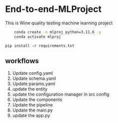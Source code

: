 # End-to-end-MLProject
This is Wine quality testing machine learning project


```bash
    conda create -n mlproj python=3.11.6 -y 
    conda activate mlproj
```

```
pip install -r requirements.txt
```

## workflows

1. Update config.yaml
2. Update schema.yaml
3. Update params.yaml
4. update the entity
5. update the configuration manager in src config
6. Update the components
7. Update the pipeline
8. Update the main.py
9. update the app.py
